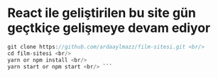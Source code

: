 # React ile geliştirilen bu site gün geçtkiçe gelişmeye devam ediyor

``` c
git clone https://github.com/ardaaylmazz/film-sitesi.git <br/>
cd film-sitesi <br/>
yarn or npm install <br/>
yarn start or npm start <br/> ``` 
